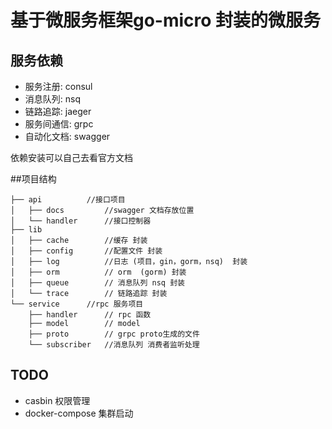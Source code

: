 # 基于微服务框架go-micro 封装的微服务

## 服务依赖

- 服务注册:  consul
- 消息队列:  nsq
- 链路追踪:  jaeger
- 服务间通信:  grpc
- 自动化文档:  swagger

依赖安装可以自己去看官方文档

##项目结构

```
├── api          //接口项目
│   ├── docs         //swagger 文档存放位置
│   └── handler      //接口控制器
├── lib          
│   ├── cache        //缓存 封装
│   ├── config       //配置文件 封装
│   ├── log          //日志 (项目，gin，gorm，nsq)  封装
│   ├── orm          // orm  (gorm) 封装
│   ├── queue        // 消息队列 nsq 封装
│   └── trace        // 链路追踪 封装
└── service      //rpc 服务项目
    ├── handler      // rpc 函数
    ├── model        // model
    ├── proto        // grpc proto生成的文件  
    └── subscriber   //消息队列 消费者监听处理

```


##  TODO

- casbin          权限管理
- docker-compose  集群启动

